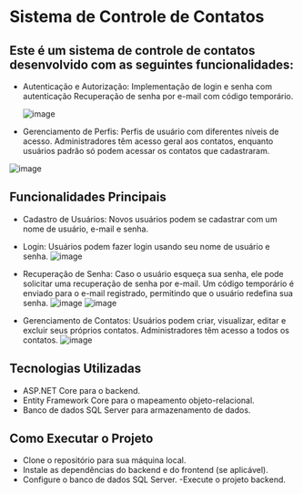 # Sistema de Controle de Contatos

## Este é um sistema de controle de contatos desenvolvido com as seguintes funcionalidades:

- Autenticação e Autorização: Implementação de login e senha com autenticação Recuperação de senha por e-mail com código temporário.

   ![image](https://github.com/buen0-o5/ControleDeContanto/assets/112562547/66480296-ffc2-4e62-abf6-79a70ae0a858)


- Gerenciamento de Perfis: Perfis de usuário com diferentes níveis de acesso. Administradores têm acesso geral aos contatos, enquanto usuários padrão só podem acessar os contatos que cadastraram.

![image](https://github.com/buen0-o5/ControleDeContanto/assets/112562547/19c33b3f-8af3-4829-bd57-d5643cef37a1)

## Funcionalidades Principais
- Cadastro de Usuários: Novos usuários podem se cadastrar com um nome de usuário, e-mail e senha.

- Login: Usuários podem fazer login usando seu nome de usuário e senha. 
  ![image](https://github.com/buen0-o5/ControleDeContanto/assets/112562547/c15d235c-ab48-4420-a529-623a253219c8)


- Recuperação de Senha: Caso o usuário esqueça sua senha, ele pode solicitar uma recuperação de senha por e-mail. Um código temporário é enviado para o e-mail registrado, permitindo que o usuário redefina sua senha.
![image](https://github.com/buen0-o5/ControleDeContanto/assets/112562547/97e6752a-c6f6-4142-ba81-1b8346e1ad80)
![image](https://github.com/buen0-o5/ControleDeContanto/assets/112562547/c9b973a5-d917-4045-b1fd-9ebe8e2b3870)

- Gerenciamento de Contatos: Usuários podem criar, visualizar, editar e excluir seus próprios contatos. Administradores têm acesso a todos os contatos.
![image](https://github.com/buen0-o5/ControleDeContanto/assets/112562547/8b9189e2-caae-43e7-a912-205851567ceb)

## Tecnologias Utilizadas
- ASP.NET Core para o backend.
- Entity Framework Core para o mapeamento objeto-relacional.
- Banco de dados SQL Server para armazenamento de dados.

## Como Executar o Projeto
- Clone o repositório para sua máquina local.
- Instale as dependências do backend e do frontend (se aplicável).
- Configure o banco de dados SQL Server.
 -Execute o projeto backend.


